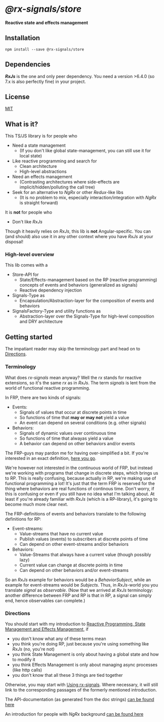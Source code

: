 # _@rx-signals/store_

**Reactive state and effects management**

## Installation

`npm install --save @rx-signals/store`

## Dependencies

**_RxJs_** is the one and only peer dependency. You need a version >6.4.0 (so 7.x is also perfectly fine) in your project.

## License

[MIT](https://choosealicense.com/licenses/mit/)

## What is it?

This TS/JS library is for people who
* Need a state management
  * (If you don't like global state-management, you can still use it for local state)
* Like reactive programming and search for
  * Clean architecture
  * High-level abstractions
* Need an effects management
  * (Contrasting architectures where side-effects are implicit/hidden/polluting the call tree)
* Seek for an alternative to _NgRx_ or other _Redux_-like libs
  * (It is no problem to mix, especially interaction/integration with _NgRx_ is straight forward)

It is **not** for people who
* Don't like _RxJs_

Though it heavily relies on _RxJs_, this lib is **not** Angular-specific. You can (and should) also use it in any other context where you have _RxJs_ at your disposal!

### High-level overview
This lib comes with a
* Store-API for
  * State/Effects-management based on the RP (reactive programming) concepts of events and behaviors (generalized as signals)
  * Reactive dependency injection
* Signals-Type as
  * Encapsulation/Abstraction-layer for the composition of events and behaviors
* SignalsFactory-Type and utility functions as
  * Abstraction-layer over the Signals-Type for high-level composition and DRY architecture

## Getting started

The impatiant reader may skip the terminology part and head on to [Directions](#directions).

### Terminology <a name="terminology"></a>

What does _rx-signals_ mean anyway?
Well the _rx_ stands for reactive extensions, so it's the same _rx_ as in _RxJs_.
The term _signals_ is lent from the world of functional reactive programming.

In FRP, there are two kinds of signals:
* Events:
  * Signals of values that occur at discrete points in time
  * So functions of time that **may or may not** yield a value
  * An event can depend on several conditions (e.g. other signals)
* Behaviors:
  * Signals of dynamic values over continuous time
  * So functions of time that alwayas yield a value
  * A behavior can depend on other behaviors and/or events

The FRP-guys may pardon me for having over-simplified a bit. If you're interested in an exact definition, [here you go](http://conal.net/papers/icfp97/).

We're however not interested in the continuous world of FRP, but instead we're working with programs that change in discrete steps, which brings us to RP. This is really confusing, because actually in RP, we're making use of functional programming a lot! It's just that the term FRP is reserved for the thing where behaviors are real functions of continous time.
Don't worry, if this is confusing or even if you still have no idea what I'm talking about. At least if you're already familiar with _RxJs_ (which is a RP-library), it's going to become much more clear next.

The FRP-definitions of events and behaviors translate to the following definitions for RP:
* Event-streams:
  * Value-streams that have no current value
  * Publish values (events) to subscribers at discrete points of time
  * Can depend on other event-streams and/or behaviors
* Behaviors:
  * Value-Streams that always have a current value (though possibly lazy)
  * Current value can change at discrete points in time
  * Can depend on other behaviors and/or event-streams

So an _RxJs_ example for behaviors would be a _BehaviorSubject_, while an example for event-streams would be _Subjects_. Thus, in _RxJs_-world you you translate _signal_ as _observable_. (Now that we arrived at _RxJs_ terminology: another difference between FRP and RP is that in RP, a signal can simply end, hence observables can complete.)

### Directions <a name="directions"></a>

You should start with my introduction to [Reactive Programming, State Management and Effects Management](https://github.com/gneu77/rx-signals/docs/rp_state_effects_start.md), if
* you don't know what any of these terms mean
* you think you're doing RP, just because you're using something like _RxJs_ (no, you're not)
* you think State Management is only about having a global state and how to modify it
* you think Effects Management is only about managing async processes (like http calls)
* you don't know that all these 3 things are tied together

Otherwise, you may start with [Using rx-signals](https://github.com/gneu77/rx-signals/docs/rx-signals_start.md). Where necessary, it will still link to the corresponding passages of the formerly mentioned introduction.

The API-documentation (as generated from the doc strings) [can be found here](https://rawcdn.githack.com/gneu77/rx-signals/master/docs/tsdoc/index.html)

An introduction for people with _NgRx_ background [can be found here](https://github.com/gneu77/rx-signals/docs/ngrx_compare_start.md)
